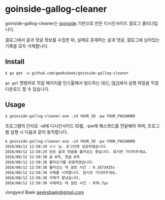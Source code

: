 # goinside-gallog-cleaner
goinside-gallog-cleaner는 [goinside](https://github.com/geeksbaek/goinside) 기반으로 만든 디시인사이드 갤로그 클리너입니다. 

갤로그에서 글과 댓글 정보를 수집한 뒤, 실제로 존재하는 글과 댓글, 갤로그에 남아있는 기록을 모두 삭제합니다.

## Install
```
$ go get -u github.com/geeksbaek/goinside-gallog-cleaner
```
`go get` 명령어로 직접 패키지를 인스톨해서 빌드하는 대신,  [여기](https://github.com/geeksbaek/goinside-gallog-cleaner/releases)에서 실행 파일을 직접 다운로드 할 수 있습니다.

## Usage
```
$ goinside-gallog-cleaner.exe -id YOUR_ID -pw YOUR_PASSWORD
```

프로그램의 인자로 -id에 디시인사이드 ID를, -pw에 패스워드를 전달해야 하며, 프로그램 실행 시 다음과 같이 동작합니다.
```
$ goinside-gallog-cleaner.exe -id YOUR_ID -pw YOUR_PASSWORD
2016/08/12 12:50:29 ㅇㅇ 님. 로그인에 성공하였습니다.
2016/08/12 12:50:29 모든 글과 댓글을 불러오는 중입니다. 잠시만 기다려주세요.
2016/08/12 12:50:38 글 0개, 댓글 0개
2016/08/12 12:50:38 불러오기를 완료하였습니다.
2016/08/12 12:50:38 불러오는 데 걸린 시간 : 9.1673425s
2016/08/12 12:50:38 삭제를 시작합니다. 잠시만 기다려주세요.
2016/08/12 12:50:38 삭제가 끝났습니다.
2016/08/12 12:50:38 삭제하는 데 걸린 시간 : 976.7µs
```

Jongyeol Baek <geeksbaek@gmail.com>
